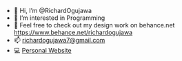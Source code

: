 - 👋 Hi, I’m @RichardOgujawa
- 👀 I’m interested in Programming
- 💼 Feel free to check out my design work on behance.net <a>https://www.behance.net/richardogujawa</a>
- 📫 richardogujawa7@gmail.com
- 💻 [Personal Website](https://www.richardogujawa.com)
  
<!---
RichardOgujawa/RichardOgujawa is a ✨ special ✨ repository because its `README.md` (this file) appears on your GitHub profile.
You can click the Preview link to take a look at your changes.
--->
